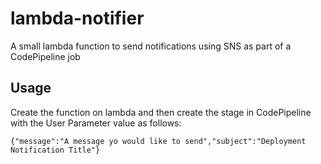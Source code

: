 # lambda-notifier
A small lambda function to send notifications using SNS as part of a CodePipeline job
## Usage
Create the function on lambda and then create the stage in CodePipeline with the User Parameter value as follows:

    {"message":"A message yo would like to send","subject":"Deployment Notification Title"}
